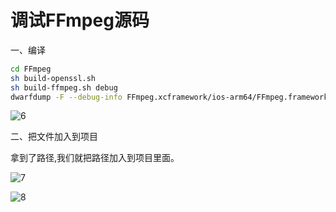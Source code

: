 # 调试FFmpeg源码

一、编译

```bash
cd FFmpeg
sh build-openssl.sh
sh build-ffmpeg.sh debug
dwarfdump -F --debug-info FFmpeg.xcframework/ios-arm64/FFmpeg.framework/FFmpeg | head -n 20
```

![6](https://github.com/kingslay/KSPlayer/blob/develop/documents/6.png?raw=true)

二、把文件加入到项目

拿到了路径,我们就把路径加入到项目里面。

![7](https://github.com/kingslay/KSPlayer/blob/develop/documents/7.png?raw=true)

![8](https://github.com/kingslay/KSPlayer/blob/develop/documents/8.png?raw=true)


